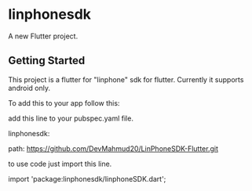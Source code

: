 # linphonesdk

A new Flutter project.

## Getting Started

This project is a flutter for "linphone" sdk for flutter. Currently it supports android only. 

To add this to your app follow this: 

add this line to your pubspec.yaml file. 

linphonesdk:

path: https://github.com/DevMahmud20/LinPhoneSDK-Flutter.git

to use code just import this line.

import 'package:linphonesdk/linphoneSDK.dart';


